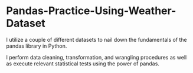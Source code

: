 # Pandas-Practice-Using-Weather-Dataset
I utilize a couple of different datasets to nail down the fundamentals of the pandas library in Python.

I perform data cleaning, transformation, and wrangling procedures as well as execute relevant statistical tests using the power of pandas.
